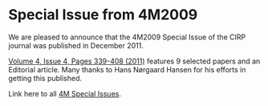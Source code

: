 # Special Issue from 4M2009

We are pleased to announce that the 4M2009 Special Issue of the CIRP journal was published in December 2011.
<!--break-->
[Volume 4, Issue 4, Pages 339-408 (2011)](http://www.sciencedirect.com/science/journal/17555817/4/4) features 9 selected papers and an Editorial article. Many thanks to Hans Nørgaard Hansen for his efforts in getting this published.  
  
Link here to all [4M Special Issues](/content/Special-Issues).